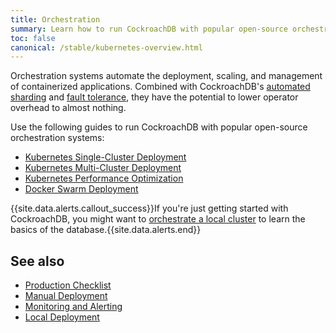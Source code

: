 ```yaml
---
title: Orchestration
summary: Learn how to run CockroachDB with popular open-source orchestration systems.
toc: false
canonical: /stable/kubernetes-overview.html
---
```


Orchestration systems automate the deployment, scaling, and management of containerized applications. Combined with CockroachDB's [automated sharding](frequently-asked-questions.html#how-does-cockroachdb-scale) and [fault tolerance](frequently-asked-questions.html#how-does-cockroachdb-survive-failures), they have the potential to lower operator overhead to almost nothing.

Use the following guides to run CockroachDB with popular open-source orchestration systems:

- [Kubernetes Single-Cluster Deployment](orchestrate-cockroachdb-with-kubernetes.html)
- [Kubernetes Multi-Cluster Deployment](orchestrate-cockroachdb-with-kubernetes-multi-cluster.html)
- [Kubernetes Performance Optimization](kubernetes-performance.html)
- [Docker Swarm Deployment](orchestrate-cockroachdb-with-docker-swarm.html)

{{site.data.alerts.callout_success}}If you're just getting started with CockroachDB, you might want to <a href="orchestrate-a-local-cluster-with-kubernetes.html">orchestrate a local cluster</a> to learn the basics of the database.{{site.data.alerts.end}}

## See also

- [Production Checklist](recommended-production-settings.html)
- [Manual Deployment](manual-deployment.html)
- [Monitoring and Alerting](monitoring-and-alerting.html)
- [Local Deployment](start-a-local-cluster.html)
